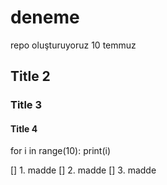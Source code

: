 # deneme
repo oluşturuyoruz 10 temmuz

## Title 2
### Title 3
#### Title 4

  for i in range(10):
    print(i)


[] 1. madde
[] 2. madde
[] 3. madde
